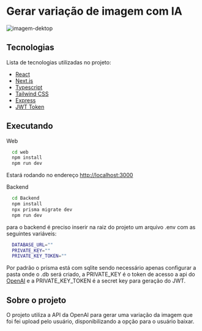 
# Gerar variação de imagem com IA

![imagem-dektop](https://github.com/KeniSantos/Gerador_de_Imagem_IA/assets/66180684/5ea39bd6-a249-436b-9476-7ed85248252b)


## Tecnologias

Lista de tecnologias utilizadas no projeto:

* [React](https://react.dev/)
* [Next.js](https://nextjs.org/)
* [Typescript](https://www.typescriptlang.org/)
* [Tailwind CSS](https://tailwindcss.com/)
* [Express](https://expressjs.com/)
* [JWT Token](https://jwt.io/)
## Executando

Web
```bash
  cd web
  npm install
  npm run dev
```
Estará rodando no endereço [http://localhost:3000](http://localhost:3000)

Backend
```bash
  cd Backend
  npm install
  npx prisma migrate dev
  npm run dev
```
para o backend é preciso inserir na raiz do projeto um arquivo .env com as seguintes variáveis:
```bash
  DATABASE_URL=""
  PRIVATE_KEY=""
  PRIVATE_KEY_TOKEN=""
```
Por padrão o prisma está com sqlite sendo necessário apenas configurar a pasta onde o .db será criado, a PRIVATE_KEY é o token de acesso a api do [OpenAI](https://openai.com/) e a PRIVATE_KEY_TOKEN é a secret key para geração do JWT.


## Sobre o projeto

O projeto utiliza a API da OpenAI para gerar uma variação da imagem que foi fei upload pelo usuário, disponibilizando a opção para o usuário baixar.

